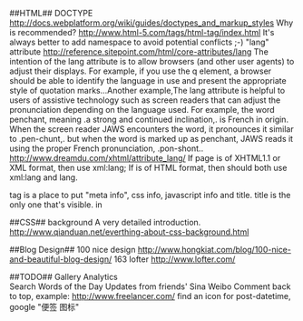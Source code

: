 ##HTML##
DOCTYPE 
    <http://docs.webplatform.org/wiki/guides/doctypes_and_markup_styles>
Why <html xmlns="http://www.w3.org/1999/xhtml"> is recommended?
    <http://www.html-5.com/tags/html-tag/index.html>
    It's always better to add namespace to avoid potential conflicts ;-)
"lang" attribute
    <http://reference.sitepoint.com/html/core-attributes/lang>
    The intention of the lang attribute is to allow browsers (and other user agents) to adjust their displays. For example, if you use the q element, a browser should be able to identify the language in use and present the appropriate style of quotation marks...Another example,The lang attribute is helpful to users of assistive technology such as screen readers that can adjust the pronunciation depending on the language used. For example, the word penchant, meaning .a strong and continued inclination,. is French in origin. When the screen reader JAWS encounters the word, it pronounces it similar to .pen-chunt,. but when the word is marked up as <span lang="fr">penchant</span>, JAWS reads it using the proper French pronunciation, .pon-shont..
    <http://www.dreamdu.com/xhtml/attribute_lang/>
    If page is of XHTML1.1 or XML format, then use xml:lang; If is of HTML format, then should both use xml:lang and lang.
<head> tag
    <http://docs.webplatform.org/wiki/guides/the_html_head>
    <head> is a place to put "meta info", css info, javascript info and title. title is the only one that's visible.
<meta> in <head>
    <https://developer.mozilla.org/en-US/docs/HTML/Element/meta>
    <http://docs.webplatform.org/wiki/guides/the_html_head>


##CSS##
background
    A very detailed introduction. <http://www.qianduan.net/everthing-about-css-background.html>

##Blog Design##
100 nice design 
    <http://www.hongkiat.com/blog/100-nice-and-beautiful-blog-design/>
163 lofter
    <http://www.lofter.com/>


##TODO##
Gallery
Analytics   
Search
Words of the Day
Updates from friends' Sina Weibo
Comment
back to top, example: <http://www.freelancer.com/>
find an icon for post-datetime, google "便签 图标"

